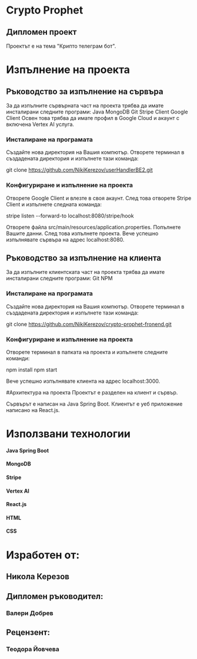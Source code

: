 # Crypto Prophet
## Дипломен проект
Проектът е на тема "Крипто телеграм бот".
# Изпълнение на проекта
## Ръководство за изпълнение на сървъра
За да изпълните сървърната част на проекта трябва да имате инсталирани следните програми: 
Java
MongoDB
Git
Stripe Client
Google Client
Освен това трябва да имате профил в Google Cloud и акаунт с включена Vertex AI услуга. 
### Инсталиране на програмата
Създайте нова директория на Вашия компютър. Отворете терминал в създадената директория и изпълнете тази команда:

git clone https://github.com/NikiKerezov/userHandlerBE2.git

### Конфигуриране и изпълнение на проекта
Отворете Google Client и влезте в своя акаунт. След това отворете Stripe Client и изпълнете следната команда:

stripe listen --forward-to localhost:8080/stripe/hook

Отворете файла src/main/resources/application.properties. Попълнете Вашите данни. След това изпълнете проекта. Вече успешно изпълнявате сървъра на адрес localhost:8080.
	

## Ръководство за изпълнение на клиента
За да изпълните клиентската част на проекта трябва да имате инсталирани следните програми: 
Git
NPM
### Инсталиране на програмата
Създайте нова директория на Вашия компютър. Отворете терминал в създадената директория и изпълнете тази команда:

git clone https://github.com/NikiKerezov/crypto-prophet-fronend.git

### Конфигуриране и изпълнение на проекта
Отворете терминал в папката на проекта и изпълнете следните команди:

npm install
npm start

Вече успешно изпълнявате клиента на адрес localhost:3000.

#Архитектура на проекта
Проектът е разделен на клиент и сървър.

Сървърът е написан на Java Spring Boot.
Клиентът е уеб приложение написано на React.js.

# Използвани технологии
#### Java Spring Boot
#### MongoDB
#### Stripe
#### Vertex AI
#### React.js
#### HTML
#### CSS

# Изработен от:
## Никола Керезов
## Дипломен ръководител:
### Валери Добрев
## Рецензент: 
### Теодора Йовчева
